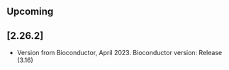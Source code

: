 ## Upcoming


## [2.26.2] 
- Version from Bioconductor, April 2023. Bioconductor version: Release (3.16)